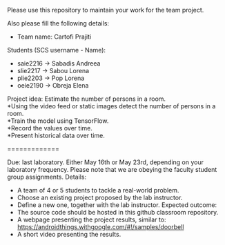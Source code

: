 Please use this repository to maintain your work for the team project.

Also please fill the following details:

- Team name: Cartofi Prajiti

Students (SCS username - Name):

- saie2216 -> Sabadis Andreea
- slie2217 -> Sabou Lorena
- plie2203 -> Pop Lorena
- oeie2190 -> Obreja Elena



Project idea:
Estimate the number of persons in a room.  
*Using the video feed or static images detect the number of persons in a room.  
*Train the model using TensorFlow.  
*Record the values over time.  
*Present historical data over time.  




=============

Due: last laboratory.
	Either May 16th or May 23rd, depending on your laboratory frequency.
	Please note that we are obeying the faculty student group assignments.
Details:
- A team of 4 or 5 students to tackle a real-world problem.
- Choose an existing project proposed by the lab instructor.
- Define a new one, together with the lab instructor.
Expected outcome:
- The source code should be hosted in this github classroom repository.
- A webpage presenting the project results, similar to:
	https://androidthings.withgoogle.com/#!/samples/doorbell
- A short video presenting the results.


